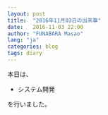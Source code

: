 ```yaml
---
layout: post
title:  "2016年11月03日の出来事"
date:   2016-11-03 22:00
author: "FUNABARA Masao"
lang: "ja"
categories: blog
tags: diary
---
```


本日は、

* システム開発

を行いました。
